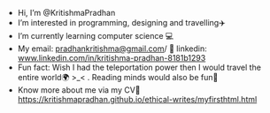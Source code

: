 - Hi, I’m @KritishmaPradhan
- I’m interested in programming, designing and travelling✈️
- I’m currently learning computer science 💻
- My email: pradhankritishma@gmail.com/ 📍 linkedin: www.linkedin.com/in/kritishma-pradhan-8181b1293
- Fun fact: Wish I had the teleportation power then I would travel the entire world🌍  >_< . Reading minds would also be fun💭 
- Know more about me via my CV📍  https://kritishmapradhan.github.io/ethical-writes/myfirsthtml.html
<!---
KritishmaPradhan/KritishmaPradhan is a ✨ special ✨ repository because its `README.md` (this file) appears on your GitHub profile.
You can click the Preview link to take a look at your changes.
--->
